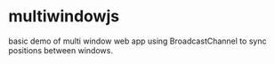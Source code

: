 # multiwindowjs

basic demo of multi window web app using BroadcastChannel to sync positions between windows.
